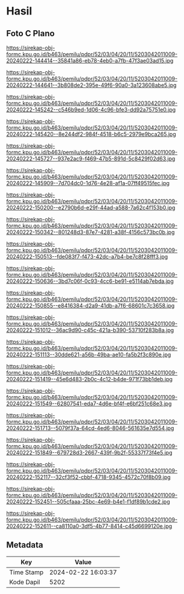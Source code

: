 # Hasil

## Foto C Plano

https://sirekap-obj-formc.kpu.go.id/b463/pemilu/pdpr/52/03/04/20/11/5203042011009-20240222-144414--35841a86-eb78-4eb0-a7fb-47f3ae03ad15.jpg

https://sirekap-obj-formc.kpu.go.id/b463/pemilu/pdpr/52/03/04/20/11/5203042011009-20240222-144641--3b808de2-395e-49f6-90a0-3a123608abe5.jpg

https://sirekap-obj-formc.kpu.go.id/b463/pemilu/pdpr/52/03/04/20/11/5203042011009-20240222-145242--c546b9ed-1d06-4c96-bfe3-dd92a75751e0.jpg

https://sirekap-obj-formc.kpu.go.id/b463/pemilu/pdpr/52/03/04/20/11/5203042011009-20240222-145420--8e244df2-984f-4518-b6c5-2979e9bca265.jpg

https://sirekap-obj-formc.kpu.go.id/b463/pemilu/pdpr/52/03/04/20/11/5203042011009-20240222-145727--937e2ac9-f469-47b5-891d-5c8429f02d63.jpg

https://sirekap-obj-formc.kpu.go.id/b463/pemilu/pdpr/52/03/04/20/11/5203042011009-20240222-145909--7d704dc0-1d76-4e28-af1a-07ff49515fec.jpg

https://sirekap-obj-formc.kpu.go.id/b463/pemilu/pdpr/52/03/04/20/11/5203042011009-20240222-150200--e2790b6d-e29f-44ad-a588-7a62c4f153b0.jpg

https://sirekap-obj-formc.kpu.go.id/b463/pemilu/pdpr/52/03/04/20/11/5203042011009-20240222-150342--801248d3-87e7-4281-a38f-4156c573bc0b.jpg

https://sirekap-obj-formc.kpu.go.id/b463/pemilu/pdpr/52/03/04/20/11/5203042011009-20240222-150513--fde083f7-f473-42dc-a7b4-be7c8f28fff3.jpg

https://sirekap-obj-formc.kpu.go.id/b463/pemilu/pdpr/52/03/04/20/11/5203042011009-20240222-150636--3bd7c06f-0c93-4cc6-be91-e5114ab7ebda.jpg

https://sirekap-obj-formc.kpu.go.id/b463/pemilu/pdpr/52/03/04/20/11/5203042011009-20240222-150855--e8416384-d2a9-41db-a7f6-68601c7c3658.jpg

https://sirekap-obj-formc.kpu.go.id/b463/pemilu/pdpr/52/03/04/20/11/5203042011009-20240222-151012--36ac9d90-c45c-421a-b390-53710f283b8a.jpg

https://sirekap-obj-formc.kpu.go.id/b463/pemilu/pdpr/52/03/04/20/11/5203042011009-20240222-151113--30dde621-a56b-49ba-ae10-fa5b2f3c890e.jpg

https://sirekap-obj-formc.kpu.go.id/b463/pemilu/pdpr/52/03/04/20/11/5203042011009-20240222-151419--45e6d483-2b0c-4c12-b4de-971f73bb1deb.jpg

https://sirekap-obj-formc.kpu.go.id/b463/pemilu/pdpr/52/03/04/20/11/5203042011009-20240222-151549--62807541-eda7-4d6e-bf4f-e6bf251c68e3.jpg

https://sirekap-obj-formc.kpu.go.id/b463/pemilu/pdpr/52/03/04/20/11/5203042011009-20240222-151713--5079f37a-64cd-4ed6-8046-561635e7d554.jpg

https://sirekap-obj-formc.kpu.go.id/b463/pemilu/pdpr/52/03/04/20/11/5203042011009-20240222-151849--679728d3-2667-439f-9b2f-55337f73f4e5.jpg

https://sirekap-obj-formc.kpu.go.id/b463/pemilu/pdpr/52/03/04/20/11/5203042011009-20240222-152117--32cf3f52-cbbf-4718-9345-4572c70f8b09.jpg

https://sirekap-obj-formc.kpu.go.id/b463/pemilu/pdpr/52/03/04/20/11/5203042011009-20240222-152451--505cfaaa-25bc-4e69-b4e1-f1df89b1cde2.jpg

https://sirekap-obj-formc.kpu.go.id/b463/pemilu/pdpr/52/03/04/20/11/5203042011009-20240222-152611--ca8110a0-3df5-4b77-8414-c45d6699120e.jpg


## Metadata

| Key        | Value               |
| ---------- | ------------------- |
| Time Stamp | 2024-02-22 16:03:37 |
| Kode Dapil | 5202                |



